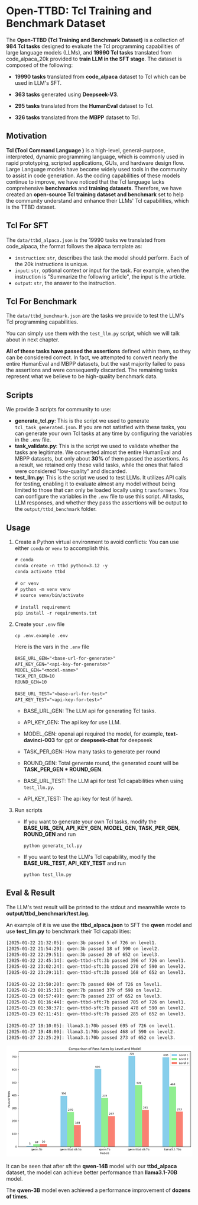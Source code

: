 # Open-TTBD: Tcl Training and Benchmark Dataset

The **Open-TTBD (Tcl Training and Benchmark Dataset)** is a collection of **984 Tcl tasks** designed to evaluate the Tcl programming capabilities of large language models (LLMs), and **19990 Tcl tasks** translated from code_alpaca_20k provided to **train LLM in the SFT stage**. The dataset is composed of the following:

- **19990 tasks** translated from **code_alpaca** dataset to Tcl which can be used in LLM's SFT.

- **363 tasks** generated using **Deepseek-V3**.
- **295 tasks** translated from the **HumanEval** dataset to Tcl.
- **326 tasks** translated from the **MBPP** dataset to Tcl.



## Motivation

**Tcl (Tool Command Language )** is a high-level, general-purpose, interpreted, dynamic programming language, which is commonly used in rapid prototyping, scripted applications, GUIs, and hardware design flow. Large Language models have become widely used tools in the community to assist in code generation. As the coding capabilities of these models continue to improve, we have noticed that the Tcl language lacks comprehensive **benchmarks** and **training datasets**. Therefore, we have created an **open-source Tcl training dataset and benchmark** set to help the community understand and enhance their LLMs' Tcl capabilities, which is the TTBD dataset.



## Tcl For SFT

The `data/ttbd_alpaca.json` is the 19990 tasks we translated from code_alpaca, the format follows the alpaca template as:

- `instruction`: `str`, describes the task the model should perform. Each of the 20k instructions is unique.
- `input`: `str`, optional context or input for the task. For example, when the instruction is "Summarize the following article", the input is the article.
- `output`: `str`, the answer to the instruction.



## Tcl For Benchmark

The `data/ttbd_benchmark.json` are the tasks we provide to test the LLM's Tcl programming capabilities.

You can simply use them with the `test_llm.py` script, which we will talk about in next chapter.

**All of these tasks have passed the assertions** defined within them, so they can be considered correct. In fact, we attempted to convert nearly the entire HumanEval and MBPP datasets, but the vast majority failed to pass the assertions and were consequently discarded. The remaining tasks represent what we believe to be high-quality benchmark data.



## Scripts

We provide 3 scripts for community to use:

- **generate_tcl.py**: This is the script we used to generate `tcl_task_generated.json`. If you are not satisfied with these tasks, you can generate your own Tcl tasks at any time by configuring the variables in the `.env` file.
- **task_validate.py**: This is the script we used to validate whether the tasks are legitimate. We converted almost the entire HumanEval and MBPP datasets, but only about **30%** of them passed the assertions. As a result, we retained only these valid tasks, while the ones that failed were considered "low-quality" and discarded.
- **test_llm.py**: This is the script we used to test LLMs. It utilizes API calls for testing, enabling it to evaluate almost any model without being limited to those that can only be loaded locally using `transformers`. You can configure the variables in the `.env` file to use this script. All tasks, LLM responses, and whether they pass the assertions will be output to the `output/ttbd_benchmark` folder.



## Usage

1. Create a Python virtual environment to avoid conflicts: You can use either `conda` or `venv` to accomplish this.

   ```shell
   # conda
   conda create -n ttbd python=3.12 -y
   conda activate ttbd
   
   # or venv
   # python -m venv venv
   # source venv/bin/activate
   
   # install requirement
   pip install -r requirements.txt
   ```

   

2. Create your `.env` file

   ```
   cp .env.example .env
   ```

   Here is the vars in the `.env` file

   ```shell
   BASE_URL_GEN="<base-url-for-generate>"
   API_KEY_GEN="<api-key-for-generate>"
   MODEL_GEN="<model-name>"
   TASK_PER_GEN=10
   ROUND_GEN=10
   
   BASE_URL_TEST="<base-url-for-test>"
   API_KEY_TEST="<api-key-for-test>"
   ```

   - BASE_URL_GEN: The LLM api for generating Tcl tasks.
   
   - API_KEY_GEN: The api key for use LLM.
   
   - MODEL_GEN: openai api required the model, for example, **text-davinci-003** for gpt or **deepseek-chat** for deepseek
   
   - TASK_PER_GEN: How many tasks to generate per round
   
   - ROUND_GEN: Total generate round, the generated count will be **TASK_PER_GEN * ROUND_GEN**.
   
     
   
   - BASE_URL_TEST: The LLM api for test Tcl capabilities when using `test_llm.py`.
   
   - API_KEY_TEST: The api key for test (if have).



3. Run scripts
   - If you want to generate your own Tcl tasks, modify the **BASE_URL_GEN, API_KEY_GEN, MODEL_GEN, TASK_PER_GEN, ROUND_GEN** and run
   
     ``` shell
     python generate_tcl.py 
     ```
   
   - If you want to test the LLM's Tcl capability, modify the **BASE_URL_TEST, API_KEY_TEST** and run
   
     ```shell
     python test_llm.py
     ```
   



## Eval & Result

The LLM's test result will be printed to the stdout and meanwhile wrote to **output/ttbd_benchmark/test.log**.

An example of it is we use the **ttbd_alpaca.json** to SFT the **qwen** model and use **test_llm.py** to benchmark their Tcl capabilities:

   ```
   [2025-01-22 21:32:05]: qwen:3b passed 5 of 726 on level1.
   [2025-01-22 21:54:29]: qwen:3b passed 18 of 590 on level2.
   [2025-01-22 22:29:51]: qwen:3b passed 20 of 652 on level3.
   [2025-01-22 22:45:14]: qweb-ttbd-sft:3b passed 396 of 726 on level1.
   [2025-01-22 23:02:24]: qwen-ttbd-sft:3b passed 270 of 590 on level2.
   [2025-01-22 23:29:11]: qwen-ttbd-sft:3b passed 168 of 652 on level3.
   
   [2025-01-22 23:50:20]: qwen:7b passed 604 of 726 on level1.
   [2025-01-23 00:15:31]: qwen:7b passed 379 of 590 on level2.
   [2025-01-23 00:57:49]: qwen:7b passed 237 of 652 on level3.
   [2025-01-23 01:16:44]: qwen-ttbd-sft:7b passed 705 of 726 on level1.
   [2025-01-23 01:38:37]: qwen-ttbd-sft:7b passed 478 of 590 on level2.
   [2025-01-23 02:11:45]: qwen-ttbd-sft:7b passed 285 of 652 on level3.
   
   [2025-01-27 18:10:05]: llama3.1:70b passed 695 of 726 on level1.
   [2025-01-27 19:48:00]: llama3.1:70b passed 468 of 590 on level2.
   [2025-01-27 22:25:29]: llama3.1:70b passed 273 of 652 on level3.
   ```

   ![eval](./assets/eval.png)

It can be seen that after sft the **qwen-14B** model with our **ttbd_alpaca** dataset, the model can achieve better performance than  **llama3.1-70B** model.

The **qwen-3B** model even achieved a performance improvement of **dozens of times**.